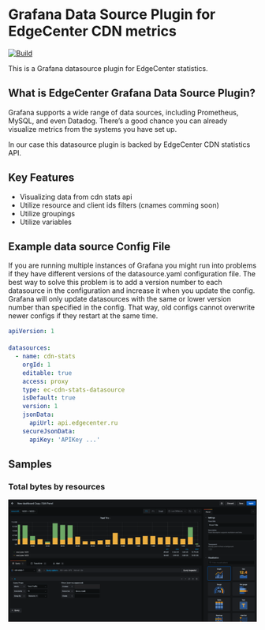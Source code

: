 # Grafana Data Source Plugin for EdgeCenter CDN metrics

[![Build](https://github.com/Edge-Center/cdn-stats-datasource-plugin/actions/workflows/ci.yml/badge.svg)](https://github.com/Edge-Center/cdn-stats-datasource-plugin/actions/workflows/ci.yml)

This is a Grafana datasource plugin for EdgeCenter statistics.

## What is EdgeCenter Grafana Data Source Plugin?

Grafana supports a wide range of data sources, including Prometheus, MySQL, and even Datadog. There’s a good chance you can already visualize metrics from the systems you have set up.

In our case this datasource plugin is backed by EdgeCenter CDN statistics API.

## Key Features

- Visualizing data from cdn stats api
- Utilize resource and client ids filters (cnames comming soon)
- Utilize groupings
- Utilize variables

## Example data source Config File
If you are running multiple instances of Grafana you might run into problems if they have different versions of the datasource.yaml configuration file.
The best way to solve this problem is to add a version number to each datasource in the configuration and increase it when you update the config.
Grafana will only update datasources with the same or lower version number than specified in the config. That way, old configs cannot overwrite newer configs if they restart at the same time.

```yaml
apiVersion: 1

datasources:
  - name: cdn-stats
    orgId: 1
    editable: true
    access: proxy
    type: ec-cdn-stats-datasource
    isDefault: true
    version: 1
    jsonData:
      apiUrl: api.edgecenter.ru
    secureJsonData:
      apiKey: 'APIKey ...'
```

## Samples

### Total bytes by resources

![total_bytes_by_resources](https://github.com/Edge-Center/cdn-stats-datasource-plugin/blob/master/screenshots/total_bytes_by_resources.png?raw=true)

